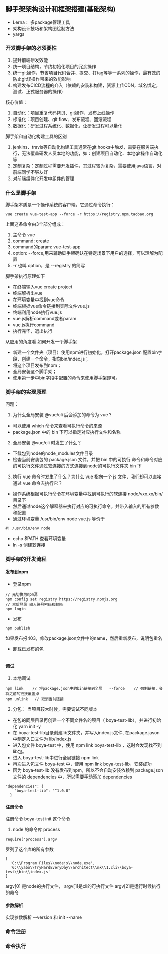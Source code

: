 ## 脚手架架构设计和框架搭建(基础架构)
- Lerna： 多package管理工具
- 架构设计技巧和架构图绘制方法
- yargs 

### 开发脚手架的必须要性
1. 提升前端研发效能
2. 统一项目结构，节约初始化项目的冗余操作
3. 统一git操作，节省项目代码合并、提交、打tag等等一系列的操作，最有效的防止git误操作带来的效能影响
4. 构建发布CICD流程的介入（依赖的安装和构建，资源上传CDN，域名绑定， 测试、正式服务器的操作）

核心价值： 
1. 自动化：项目重复代码拷贝、git操作、发布上线操作
2. 标准化：项目创建、git flow、发布流程、回滚流程
3. 数据化：研发过程系统化、数据化，让研发过程可以量化

脚手架和自动化构建工具的区别   
1. jenkins、travis等自动化构建工具通常在git hooks中触发，需要在服务端执行，无法覆盖研发人员本地的功能，如：创建项目自动化、本地git操作自动化等
2. 定制复杂：定制过程需要开发插件，其过程较为复杂，需要使用java语言，对前端同学不够友好
3. 对前端组件化开发中组件的管理


### 什么是脚手架
脚手架本质是一个操作系统的客户端，它通过命令执行：
```
vue create vue-test-app --force -r https://registry.npm.taobao.org
```
上面这条命令由3个部分组成： 
1. 主命令  vue
2. command: create
3. command的param: vue-test-app
4. option: --force,用来辅助脚手架确认在特定场景下用户的选择，可以理解为配置
5. -r 也叫 option，是 --registry 的简写

脚手架执行原理如下
- 在终端输入vue create project
- 终端解析出vue
- 在环境变量中找到vue命令
- 终端根据vue命令链接到实际文件vue.js
- 终端利用node执行vue.js
- vue.js解析command或者param
- vue.js执行command
- 执行完毕，退出执行

从应用的角度看 如何开发一个脚手架
- 新建一个文件夹（项目）使用npm进行初始化，打开package.json 配置bin字段，创建一个命令，指向bin/index.js；
- 将这个项目发布到npm；
- 全局安装这个脚手架；
- 使用第一步中bin字段中配置的命令来使用脚手架即可。



### 脚手架的实现原理
问题：  
1. 为什么全局安装 @vue/cli 后会添加的命令为 vue ?
- 可以使用 which 命令来查看可执行命令的来源 
- package.json 中的 bin 下可以指定对应执行文件和名称

2. 全局安装 @vue/cli 时发生了什么？
- 下载包到node的node_modules文件目录
- 检查当前安装包的 package.json 文件，并把 bin 中的可执行 命令和命令对应的可执行文件通过软连接的方式连接到node的可执行文件夹 bin 下

3. 执行 vue 命令时发生了什么？为什么 vue 指向一个 js 文件，我们却可以直接通过 vue 命令去执行它？
- 操作系统根据可执行命令在环境变量中找到可执行的软连接  node/vxx.xx/bin/ 目录下
- 然后通过node这个解释器来执行对应的可执行命令，并带入输入的所有参数和配置
- 通过环境变量  /usr/bin/env node vue.js 等价于
```
#! /usr/bin/env node 
```
- echo $PATH  查看环境变量
- ln -s 创建软连接

### 脚手架的开发流程

#### 发布到npm 
- 登录npm 
```
// 先切换为npm源
npm config set registry https://registry.npmjs.org
// 然后登录 输入账号密码和邮箱
npm login
```
- 发布
```
npm publish
```
如果发布报403，修改package.json文件中的name，然后重新发布，说明包重名  
- 卸载已发布的包
```
```

#### 调试 
1. 本地调试
```
npm link    // 将package.json中的bin链接到全局   --force    // 强制链接，会将之前的链接覆盖掉   
npm unlink   // 取消当前链接 
```
2. 分包： 当项目较大时候，需要调试不同版本
- 在包的同层目录再创建一个不同文件名的项目（ boya-test-lib），并进行初始化 yarn init -y
- 在 boya-test-lib目录创建lib文件夹，并写入index.js文件, 在package.jason中制定入口文件为 lib/index.js
- 进入包文件 boya-test 中，使用 npm link boya-test-lib ，这时会发现找不到lib包。
- 进入 boya-test-lib中进行全局链接 npm link
- 再次进入包文件 boya-test 中，使用 npm link boya-test-lib，安装成功
- 因为 boya-test-lib 没有发布到npm，所以不会自动安装依赖到 package.json 文件的 dependencies 中，所以需要手动添加 dependencies
```
"dependencies": {
    "boya-test-lib": "^1.0.0"
  }
```

#### 注册命令
注册命令 boya-test init 这个命令
1. node 的命令库 process
```
require('process').argv 
``` 
罗列了这个库的所有参数
```
[
  'C:\\Program Files\\nodejs\\node.exe',
  'G:\\yabo\\TryHardEveryDay\\architect\\mk\\1.cli\\boya-test\\bin\\index.js'
]
```
argv[0] 是node的执行文件， argv[1]是cli的可执行文件  argv[2]是运行时候执行的命令

#### 参数解析
实现参数解析 --version  和  init --name 


### 命令注册


### 命令执行

